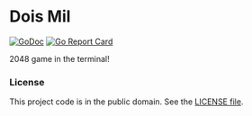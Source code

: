 # Dois Mil

[![GoDoc][tag1img]][tag1link]
[![Go Report Card][tag2img]][tag2link]

2048 game in the terminal!

### License

This project code is in the public domain. See the [LICENSE file][1].

[1]: https://github.com/Nhanderu/dois-mil/blob/master/LICENSE

[tag1img]: https://godoc.org/github.com/Nhanderu/dois-mil?status.png
[tag1link]: https://godoc.org/github.com/Nhanderu/dois-mil
[tag2img]: https://goreportcard.com/badge/github.com/Nhanderu/dois-mil
[tag2link]: https://goreportcard.com/report/github.com/Nhanderu/dois-mil
